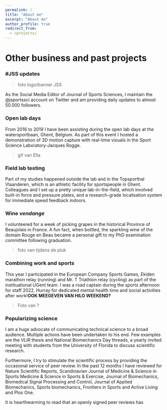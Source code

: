 ```yaml
---
permalink: /
title: "About me"
excerpt: "About me"
author_profile: true
redirect_from: 
  - /projects/
---
```


Other business and past projects
======

### #JSS updates

> foto logo/banner JSS

As the Social Media Editor of Journal of Sports Sciences, I maintain the @jsportssci account on Twitter and am providing daily updates to almost 50.000 followers. 

### Open lab days

From 2016 to 2019 I have been assisting during the open lab days at the watersportbaan, Ghent, Belgium. As part of this event I hosted a demonstration of 3D motion capture with real-time visuals in the Sport Science Laboratory-Jacques Rogge.

> gif van Ella

### Field lab testing

Part of my studies happened outside the lab and in the Topsporthal Vlaanderen, which is an athletic facility for sportspeople in Ghent. Colleagues and I set up a pretty unique lab-in-the-field, which involved built-in force and pressure plates, and a research-grade localisation system for immediate speed feedback indoors.

### Wine *vendange*

I volunteered for a week of picking grapes in the historical Province of Beaujolais in France. A fun fact, when bottled, the sparkling wine of the domain Rouge en Beau became a personal gift to my PhD examination committee following graduation.

> foto van tijdens de pluk

### Combining work and sports

This year I participated in the European Company Sports Games, Ekiden marathon relay (running) and Mr. T Triathlon relay (cycling) as part of the instituational UGent team. I was a road captain during the sports afternoon for staff 2022. Hurray for dedicated mental health time and social activities after work!**OOK MEEGEVEN VAN HILO WEEKEND?**

> Foto van ?

### Popularizing science

I am a huge advocate of communicating technical science to a broad audience. Multiple actions have been undertaken to his end. Few examples are the VLIR thesis and National Biomechanics Day threads, a yearly invited meeting with students from the University of Florida to discuss scientific research. 

Furthermore, I try to stimulate the scientific process by providing the occasional service of peer review. In the past 12 months I have reviewed for Nature Scientific Reports, Scandinavian Journal of Medicine & Science in Sports Medicine & Science in Sports & Exercise, Journal of Biomechanics, Biomedical Signal Processing and Control, Journal of Applied Biomechanics, Sports biomechanics, Frontiers in Sports and Active Living and Plos One. 

It is hearthwarming to read that an openly signed peer reviews has 
